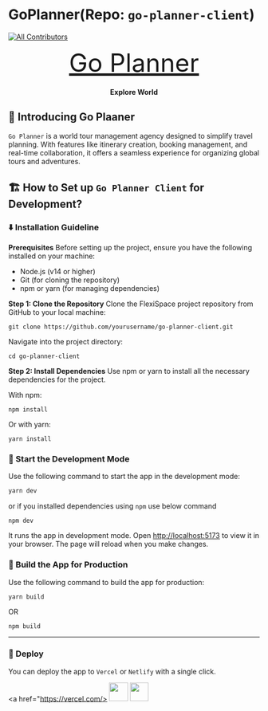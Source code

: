 # GoPlanner(Repo: `go-planner-client`)

<!-- ALL-CONTRIBUTORS-BADGE:START - Do not remove or modify this section -->
[![All Contributors](https://img.shields.io/badge/all_contributors-5-orange.svg?style=flat-square)](#contributors-)
<!-- ALL-CONTRIBUTORS-BADGE:END -->

<p align="center">
  <a href="https://go-planner.netlify.app" target="_blank" style="font-size:50px">Go Planner</a>
</p>

<h4 align="center">Explore World</h4>



## 👋 Introducing Go Plaaner

<!--
<p align="center">
  <img src="src/images/og-image.png" alt="name"/>
</p>
-->

`Go Planner` is a world tour management agency designed to simplify travel planning. With features like itinerary creation, booking management, and real-time collaboration, it offers a seamless experience for organizing global tours and adventures.

## 🏗️ How to Set up `Go Planner Client` for Development?

### ⬇️ Installation Guideline

**Prerequisites**
Before setting up the project, ensure you have the following installed on your machine:

- Node.js (v14 or higher)
- Git (for cloning the repository)
- npm or yarn (for managing dependencies)

**Step 1: Clone the Repository**
Clone the FlexiSpace project repository from GitHub to your local machine:

```base
git clone https://github.com/yourusername/go-planner-client.git
```

Navigate into the project directory:

```base
cd go-planner-client
```

**Step 2: Install Dependencies**
Use npm or yarn to install all the necessary dependencies for the project.

With npm:

```base
npm install
```

Or with yarn:

```base
yarn install
```

### 🦄 Start the Development Mode

Use the following command to start the app in the development mode:

```bash
yarn dev
```
or if you installed dependencies using ``npm`` use below command

```
npm dev
```

It runs the app in development mode. Open [http://localhost:5173](http://localhost:5173) to view it in your browser.
The page will reload when you make changes.


### 🧱 Build the App for Production

Use the following command to build the app for production:

```bash
yarn build
```
OR
```
npm build
```
--------------------------------------------------------------


### 🚀 Deploy

You can deploy the app to `Vercel` or `Netlify` with a single click.

<a href="https://vercel.com/>
<img src="https://vercel.com/button" height="37.5px" />
</a>
<a href="https://app.netlify.com/">
<img src="https://www.netlify.com/img/deploy/button.svg" height="37.5px" />
</a>

<!-- ALL-CONTRIBUTORS-LIST:START - Do not remove or modify this section -->
<!-- prettier-ignore-start -->
<!-- markdownlint-disable -->

<!--
<table>
  <tbody>
    <tr>
      <td align="center" valign="top" width="14.28%"><a href="https://tapasadhikary.com"><img src="https://avatars.githubusercontent.com/u/3633137?v=4?s=100" width="100px;" alt="Tapas Adhikary"/><br /><sub><b>Tapas Adhikary</b></sub></a><br /><a href="https://github.com/reactplay/react-play/commits?author=atapas" title="Code">💻</a></td>
      <td align="center" valign="top" width="14.28%"><a href="https://github.com/nirmalkc"><img src="https://avatars.githubusercontent.com/u/6359059?v=4?s=100" width="100px;" alt="Nirmal Kumar"/><br /><sub><b>Nirmal Kumar</b></sub></a><br /><a href="https://github.com/reactplay/react-play/commits?author=nirmalkc" title="Code">💻</a></td>
      <td align="center" valign="top" width="14.28%"><a href="https://murtuzaali-surti.me"><img src="https://avatars.githubusercontent.com/u/68743212?v=4?s=100" width="100px;" alt="Murtuzaali Surti"/><br /><sub><b>Murtuzaali Surti</b></sub></a><br /><a href="https://github.com/reactplay/react-play/commits?author=murtuzaalisurti" title="Code">💻</a></td>
      <td align="center" valign="top" width="14.28%"><a href="https://github.com/abhishek-gogroup"><img src="https://avatars.githubusercontent.com/u/87639443?v=4?s=100" width="100px;" alt="Abhishek Khatri"/><br /><sub><b>Abhishek Khatri</b></sub></a><br /><a href="https://github.com/reactplay/react-play/commits?author=abhishek-gogroup" title="Code">💻</a></td>
      <td align="center" valign="top" width="14.28%"><a href="https://abhishek-90.github.io/My-Portfolio/"><img src="https://avatars.githubusercontent.com/u/43419831?v=4?s=100" width="100px;" alt="Abhishek Holani"/><br /><sub><b>Abhishek Holani</b></sub></a><br /><a href="https://github.com/reactplay/react-play/commits?author=Abhishek-90" title="Code">💻</a></td>
      <td align="center" valign="top" width="14.28%"><a href="http://hasnainmakada-99.github.io"><img src="https://avatars.githubusercontent.com/u/82728823?v=4?s=100" width="100px;" alt="Hasnain Makada"/><br /><sub><b>Hasnain Makada</b></sub></a><br /><a href="https://github.com/reactplay/react-play/commits?author=hasnainmakada-99" title="Code">💻</a></td>
      <td align="center" valign="top" width="14.28%"><a href="https://twitter.com/shrilakshmihg"><img src="https://avatars.githubusercontent.com/u/29778698?v=4?s=100" width="100px;" alt="Shrilakshmi Shastry"/><br /><sub><b>Shrilakshmi Shastry</b></sub></a><br /><a href="https://github.com/reactplay/react-play/commits?author=shrilakshmishastry" title="Code">💻</a></td>
    </tr>
  </tbody>
</table>
-->
<!-- markdownlint-restore -->
<!-- prettier-ignore-end -->

<!-- ALL-CONTRIBUTORS-LIST:END -->
<!--
This project follows the [all-contributors](https://github.com/all-contributors/all-contributors) specification. Contributions of any kind are welcome!


